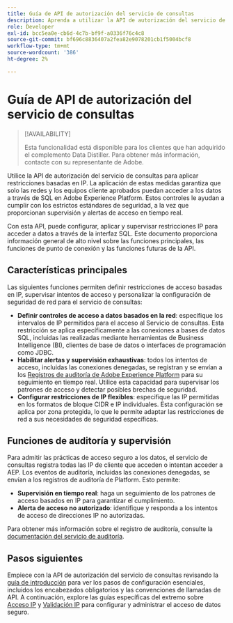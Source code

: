 ```yaml
---
title: Guía de API de autorización del servicio de consultas
description: Aprenda a utilizar la API de autorización del servicio de consultas para aplicar restricciones IP basadas en la red para conexiones seguras a través de SQL. Utilice esta API para mejorar el control de acceso a los datos de Adobe Experience Platform.
role: Developer
exl-id: bcc5ea0e-cb6d-4c7b-bf9f-a0336f76c4c8
source-git-commit: bf696c8836407a2fea82e9078201cb1f5004bcf8
workflow-type: tm+mt
source-wordcount: '386'
ht-degree: 2%

---
```


# Guía de API de autorización del servicio de consultas

>[!AVAILABILITY]
>
>Esta funcionalidad está disponible para los clientes que han adquirido el complemento Data Distiller. Para obtener más información, contacte con su representante de Adobe.

Utilice la API de autorización del servicio de consultas para aplicar restricciones basadas en IP. La aplicación de estas medidas garantiza que solo las redes y los equipos cliente aprobados puedan acceder a los datos a través de SQL en Adobe Experience Platform. Estos controles le ayudan a cumplir con los estrictos estándares de seguridad, a la vez que proporcionan supervisión y alertas de acceso en tiempo real.

Con esta API, puede configurar, aplicar y supervisar restricciones IP para acceder a datos a través de la interfaz SQL. Este documento proporciona información general de alto nivel sobre las funciones principales, las funciones de punto de conexión y las funciones futuras de la API.

## Características principales

Las siguientes funciones permiten definir restricciones de acceso basadas en IP, supervisar intentos de acceso y personalizar la configuración de seguridad de red para el servicio de consultas:

- **Definir controles de acceso a datos basados en la red**: especifique los intervalos de IP permitidos para el acceso al Servicio de consultas. Esta restricción se aplica específicamente a las conexiones a bases de datos SQL, incluidas las realizadas mediante herramientas de Business Intelligence (BI), clientes de base de datos o interfaces de programación como JDBC.
- **Habilitar alertas y supervisión exhaustivas**: todos los intentos de acceso, incluidas las conexiones denegadas, se registran y se envían a los [Registros de auditoría de Adobe Experience Platform](../../landing/governance-privacy-security/audit-logs/overview.md) para su seguimiento en tiempo real. Utilice esta capacidad para supervisar los patrones de acceso y detectar posibles brechas de seguridad.
- **Configurar restricciones de IP flexibles**: especifique las IP permitidas en los formatos de bloque CIDR e IP individuales. Esta configuración se aplica por zona protegida, lo que le permite adaptar las restricciones de red a sus necesidades de seguridad específicas.

## Funciones de auditoría y supervisión

Para admitir las prácticas de acceso seguro a los datos, el servicio de consultas registra todas las IP de cliente que acceden o intentan acceder a AEP. Los eventos de auditoría, incluidas las conexiones denegadas, se envían a los registros de auditoría de Platform. Esto permite:

- **Supervisión en tiempo real**: haga un seguimiento de los patrones de acceso basados en IP para garantizar el cumplimiento.
- **Alerta de acceso no autorizado**: identifique y responda a los intentos de acceso de direcciones IP no autorizadas.

Para obtener más información sobre el registro de auditoría, consulte la [documentación del servicio de auditoría](https://experienceleague.adobe.com/docs/experience-platform/audit/audit-overview.html).

## Pasos siguientes

Empiece con la API de autorización del servicio de consultas revisando la [guía de introducción](./getting-started.md) para ver los pasos de configuración esenciales, incluidos los encabezados obligatorios y las convenciones de llamadas de API. A continuación, explore las guías específicas del extremo sobre [Acceso IP](./ip-access.md) y [Validación IP](./validate.md) para configurar y administrar el acceso de datos seguro.
